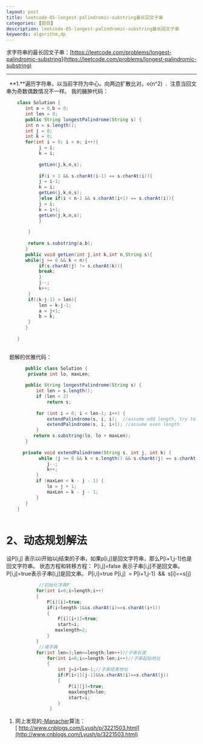 ```yaml
---
layout: post
title: leetcode-05-longest-palindromic-substring最长回文子串
categories: [题目] 
description: leetcode-05-longest-palindromic-substring最长回文子串
keywords: algorithm,dp
---
```



求字符串的最长回文子串：[https://leetcode.com/problems/longest-palindromic-substring](https://leetcode.com/problems/longest-palindromic-substring)  

* * *

  **1.**遍历字符串，以当前字符为中心。向两边扩散比对。o(n^2)  .  注意当回文串为奇数偶数情况不一样。 我的臃肿代码：

```java
    class Solution {
       int a = 0,b = 0;
       int len = 0;
       public String longestPalindrome(String s) {
       int n = s.length();
       int j = 0;
       int k = 0;
       for(int i = 0; i < n; i++){
            j = i;
            k = i;
    
            getLen(j,k,n,s);
    
            if(i > 1 && s.charAt(i-1) == s.charAt(i)){
            j = i-1;
            k = i;
            getLen(j,k,n,s);
            }else if(i < n-1 && s.charAt(i+1) == s.charAt(i)){
            j = i;
            k = i+1;
            getLen(j,k,n,s);
            }
    
        }
          
        return s.substring(a,b);
       }
       public void getLen(int j,int k,int n,String s){
       while(j >= 0 && k < n){
            if(s.charAt(j) != s.charAt(k)){
            break;
            }
            j--;
            k++;
        }
        if((k-j-1) > len){
            len = k-j-1;
            a = j+1;
            b = k;
        }
       }
    
    }
    
```

  题解的优雅代码：

```java
       public class Solution {
        private int lo, maxLen;
    
       public String longestPalindrome(String s) {
           int len = s.length();
           if (len < 2)
               return s;
           
           for (int i = 0; i < len-1; i++) {
               extendPalindrome(s, i, i);  //assume odd length, try to extend Palindrome as possible
               extendPalindrome(s, i, i+1); //assume even length.
           }
          return s.substring(lo, lo + maxLen);
       }
    
      private void extendPalindrome(String s, int j, int k) {
            while (j >= 0 && k < s.length() && s.charAt(j) == s.charAt(k)) {
               j--;
               k++;
           }
           if (maxLen < k - j - 1) {
               lo = j + 1;
               maxLen = k - j - 1;
           }
       }
	}
    
```


2、动态规划解法
========

设P\[i,j\] 表示以i开始以j结束的子串，如果p\[i,j\]是回文字符串，那么P\[i+1,j-1\]也是回文字符串。 状态方程和转移方程： P\[i,j\]=false 表示子串\[i,j\]不是回文串。P\[i,j\]=true表示子串\[i,j\]是回文串。 P\[i,i\]=true P\[i,j\]  = P\[i+1,j-1\]  &&  s\[i\]==s\[j\]

```java
            //初始化字典P
           for(int i=0;i<length;i++) 
           {  
               P[i][i]=true;  
               if(i<length-1&&s.charAt(i)==s.charAt(i+1))  
               {  
                   P[i][i+1]=true;  
                   start=i;  
                  maxlength=2;  
               }  
           } 
            //填字典 
           for(int len=3;len<=length;len++)//子串长度  
               for(int i=0;i<=length-len;i++)//子串起始地址  
               {  
                   int j=i+len-1;//子串结束地址  
                   if(P[i+1][j-1]&&s.charAt(i)==s.charAt(j))  
                   {  
                       P[i][j]=true;  
                       maxlength=len;  
                       start=i;  
                   }  
                }
```


1.  网上发现的[-Manacher](http://www.cnblogs.com/Lyush/p/3221503.html)算法：  [ http://www.cnblogs.com/Lyush/p/3221503.html](http://www.cnblogs.com/Lyush/p/3221503.html)
